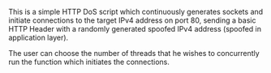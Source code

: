 This is a simple HTTP DoS script which continuously generates sockets and initiate connections to the target IPv4 address on port 80, sending a basic HTTP Header 
with a randomly generated spoofed IPv4 address (spoofed in application layer).

The user can choose the number of threads that he wishes to concurrently run the function which initiates the connections.
